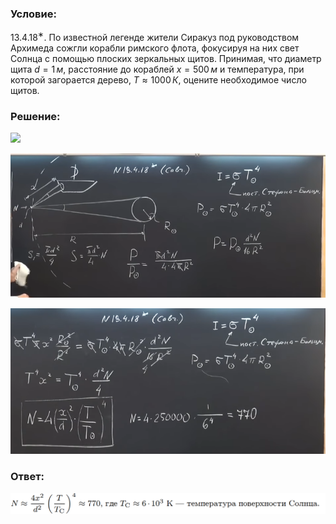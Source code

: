 ###  Условие: 

$13.4.18^{∗}.$ По известной легенде жители Сиракуз под руководством Архимеда сожгли корабли римского флота, фокусируя на них свет Солнца с помощью плоских зеркальных щитов. Принимая, что диаметр щита $d = 1\,м$, расстояние до кораблей $x = 500\,м$ и температура, при которой загорается дерево, $T \approx 1000\,К$, оцените необходимое число щитов. 

###  Решение: 

![](https://www.youtube.com/embed/IPw4W-7OTM8) 

![|739x339, 67%](../../img/13.4.18/01.png) 

![|690x319, 67%](../../img/13.4.18/02.png) 

###  Ответ: 

![|1358x90, 67%](../../img/13.4.18/ans.png) 
